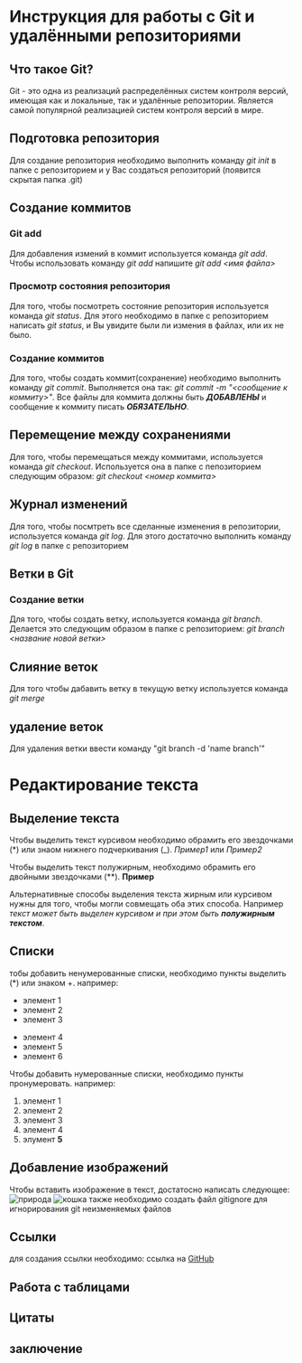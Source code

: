 # Инструкция для работы с Git и удалёнными репозиториями

## Что такое Git?
Git - это одна из реализаций распределённых систем контроля версий, имеющая как и локальные, так и удалённые репозитории. Является самой популярной реализацией систем контроля версий в мире.
## Подготовка репозитория
Для создание репозитория необходимо выполнить команду *git init*  в папке с репозиторием и у Вас создаться репозиторий (появится скрытая папка .git)

## Создание коммитов

### Git add
Для добавления измений в коммит используется команда *git add*. Чтобы использовать команду *git add* напишите *git add <имя файла>*

### Просмотр состояния репозитория
Для того, чтобы посмотреть состояние репозитория используется команда *git status*. Для этого необходимо в папке с репозиторием написать *git status*, и Вы увидите были ли измения в файлах, или их не было.

### Создание коммитов
Для того, чтобы создать коммит(сохранение) необходимо выполнить команду *git commit*. Выполняется она так: *git commit -m "<сообщение к коммиту>"*. Все файлы для коммита должны быть ***ДОБАВЛЕНЫ*** и сообщение к коммиту писать ***ОБЯЗАТЕЛЬНО***.

## Перемещение между сохранениями
Для того, чтобы перемещаться между коммитами, используется команда *git checkout*. Используется она в папке с пепозиторием следующим образом: *git checkout <номер коммита>*

## Журнал изменений
Для того, чтобы посмтреть все сделанные изменения в репозитории, используется команда *git log*. Для этого достаточно выполнить команду *git log* в папке с репозиторием

## Ветки в Git

### Создание ветки

Для того, чтобы создать ветку, используется команда *git branch*. Делается это следующим образом в папке с репозиторием: *git branch <название новой ветки>*

## Слияние веток

Для того чтобы дабавить ветку в текущую ветку используется команда *git merge <name branch>*

## удаление веток
Для удаления ветки ввести команду "git branch -d 'name branch'"

# Редактирование текста

## Выделение текста

Чтобы выделить текст курсивом необходимо обрамить его звездочками (*) или знаом нижнего подчеркивания (_). *Пример1* или _Пример2_

Чтобы выделить текст полужирным, необходимо обрамить его двойными звездочками (**). **Пример**

Альтернативные способы выделения текста жирным или курсивом нужны для того, чтобы могли совмещать оба этих способа. Например _текст может быть выделен курсивом и при этом быть **полужирным текстом**_.

## Списки

тобы добавить ненумерованные списки, необходимо пункты выделить (*) или знаком +.
например:
* элемент 1
* элемент 2
* элемент 3
+ элемент 4
+ элемент 5
+ элемент 6

Чтобы добавить нумерованные списки, необходимо пункты пронумеровать.
например:

1. элемент 1
2. элемент 2
3. элемент 3
4. элемент 4
5. элумент **5**

## Добавление изображений

Чтобы вставить изображение в текст, достатосно написать следующее:
![природа](nature.jpg)
![кошка](cat.jpg)
также необходимо создать файл gitignore для игнорирования git неизменяемых файлов

## Ссылки

для создания ссылки необходимо: ссылка на [GitHub](https://github.com)

## Работа с таблицами

## Цитаты

## заключение
